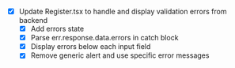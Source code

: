 - [x] Update Register.tsx to handle and display validation errors from backend
  - [x] Add errors state
  - [x] Parse err.response.data.errors in catch block
  - [x] Display errors below each input field
  - [x] Remove generic alert and use specific error messages

